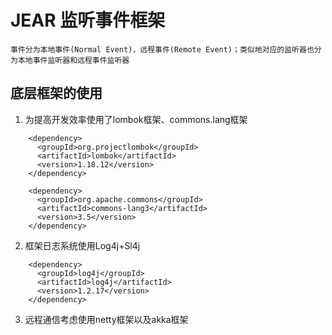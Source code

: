 # JEAR 监听事件框架
    事件分为本地事件(Normal Event)，远程事件(Remote Event)；类似地对应的监听器也分为本地事件监听器和远程事件监听器
    
## 底层框架的使用
1. 为提高开发效率使用了lombok框架、commons.lang框架
```maven
    <dependency>
      <groupId>org.projectlombok</groupId>
      <artifactId>lombok</artifactId>
      <version>1.18.12</version>
    </dependency>

    <dependency>
      <groupId>org.apache.commons</groupId>
      <artifactId>commons-lang3</artifactId>
      <version>3.5</version>
    </dependency>
```

2. 框架日志系统使用Log4j+Sl4j
```maven
    <dependency>
      <groupId>log4j</groupId>
      <artifactId>log4j</artifactId>
      <version>1.2.17</version>
    </dependency>
```

3. 远程通信考虑使用netty框架以及akka框架